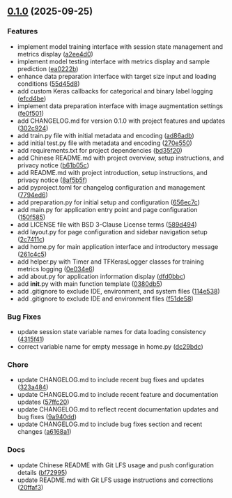 <!-- insertion marker -->
<a name="0.1.0"></a>

## [0.1.0](https://github.com/DaoChaShao/py-st-ml-cnn-cat-n-dog/compare/c407d4a2ab243aec87b5eb4f38c7696dc295de34...0.1.0) (2025-09-25)

### Features

- implement model training interface with session state management and metrics display ([a2ee4d0](https://github.com/DaoChaShao/py-st-ml-cnn-cat-n-dog/commit/a2ee4d08af8fa263212d065f9e9b250b42f2f7b3))
- implement model testing interface with metrics display and sample prediction ([ea0222b](https://github.com/DaoChaShao/py-st-ml-cnn-cat-n-dog/commit/ea0222b0382518b58ed5a1b65801143ab00fd9f1))
- enhance data preparation interface with target size input and loading conditions ([55d45d8](https://github.com/DaoChaShao/py-st-ml-cnn-cat-n-dog/commit/55d45d84bcac3e8480d1207e93132fe7a351a764))
- add custom Keras callbacks for categorical and binary label logging ([efcd4be](https://github.com/DaoChaShao/py-st-ml-cnn-cat-n-dog/commit/efcd4be82c46aac8e5f0a2d06f83e0896c0185e1))
- implement data preparation interface with image augmentation settings ([fe0f501](https://github.com/DaoChaShao/py-st-ml-cnn-cat-n-dog/commit/fe0f5012b2be8d9c34a0d62c8c1e74c036ae0bfe))
- add CHANGELOG.md for version 0.1.0 with project features and updates ([302c924](https://github.com/DaoChaShao/py-st-ml-cnn-cat-n-dog/commit/302c9240c382a6b5d793aff2e05376a90b53c456))
- add train.py file with initial metadata and encoding ([ad86adb](https://github.com/DaoChaShao/py-st-ml-cnn-cat-n-dog/commit/ad86adb6d821832db606f3ca051b11231290228d))
- add initial test.py file with metadata and encoding ([270e550](https://github.com/DaoChaShao/py-st-ml-cnn-cat-n-dog/commit/270e55011142156bf1d5347f2c3b03d41eb4f50c))
- add requirements.txt for project dependencies ([bd35f20](https://github.com/DaoChaShao/py-st-ml-cnn-cat-n-dog/commit/bd35f206352395e702f70b9c77200b2d5edc2102))
- add Chinese README.md with project overview, setup instructions, and privacy notice ([b61b05c](https://github.com/DaoChaShao/py-st-ml-cnn-cat-n-dog/commit/b61b05c5e9db47476ce91829472e12227e4a9639))
- add README.md with project introduction, setup instructions, and privacy notice ([8af5b5f](https://github.com/DaoChaShao/py-st-ml-cnn-cat-n-dog/commit/8af5b5f4f5baf97f74728bbb4ca11a727479d0ff))
- add pyproject.toml for changelog configuration and management ([7794ed6](https://github.com/DaoChaShao/py-st-ml-cnn-cat-n-dog/commit/7794ed65aa857fb9f596a19aad54e8488b3e45f4))
- add preparation.py for initial setup and configuration ([656ec7c](https://github.com/DaoChaShao/py-st-ml-cnn-cat-n-dog/commit/656ec7cd3c204b54520124e6982770cc782afec2))
- add main.py for application entry point and page configuration ([150f585](https://github.com/DaoChaShao/py-st-ml-cnn-cat-n-dog/commit/150f585794891956f4cd777f5952e00cfa72452f))
- add LICENSE file with BSD 3-Clause License terms ([589d494](https://github.com/DaoChaShao/py-st-ml-cnn-cat-n-dog/commit/589d494650e3f6d87bfaf30701ab19d88a54236a))
- add layout.py for page configuration and sidebar navigation setup ([2c7411c](https://github.com/DaoChaShao/py-st-ml-cnn-cat-n-dog/commit/2c7411cd41bc19dc501190d9f20fb87fa899fd0e))
- add home.py for main application interface and introductory message ([261c4c5](https://github.com/DaoChaShao/py-st-ml-cnn-cat-n-dog/commit/261c4c5c4128bd358448271e94b671252a7b43ce))
- add helper.py with Timer and TFKerasLogger classes for training metrics logging ([0e034e6](https://github.com/DaoChaShao/py-st-ml-cnn-cat-n-dog/commit/0e034e60f740df03e15e2103d8d23b739089e02f))
- add about.py for application information display ([dfd0bbc](https://github.com/DaoChaShao/py-st-ml-cnn-cat-n-dog/commit/dfd0bbc4c575cab063a2f395578e1845ecdfcc60))
- add __init__.py with main function template ([0380db5](https://github.com/DaoChaShao/py-st-ml-cnn-cat-n-dog/commit/0380db572c3b9e777d8207e2a597549a62bb6b51))
- add .gitignore to exclude IDE, environment, and system files ([114e538](https://github.com/DaoChaShao/py-st-ml-cnn-cat-n-dog/commit/114e53896b197d0b86cf2161dc187ab8e886cdb5))
- add .gitignore to exclude IDE and environment files ([f51de58](https://github.com/DaoChaShao/py-st-ml-cnn-cat-n-dog/commit/f51de58efe9bbf3da23572272f52794ae892284d))

### Bug Fixes

- update session state variable names for data loading consistency ([4315f41](https://github.com/DaoChaShao/py-st-ml-cnn-cat-n-dog/commit/4315f41fe5eadd9a0e141b4515d86eb7d01a3302))
- correct variable name for empty message in home.py ([dc29bdc](https://github.com/DaoChaShao/py-st-ml-cnn-cat-n-dog/commit/dc29bdc0de300f283f11de43793e8ebf4746bf31))

### Chore

- update CHANGELOG.md to include recent bug fixes and updates ([323a484](https://github.com/DaoChaShao/py-st-ml-cnn-cat-n-dog/commit/323a4847581a366b38f4f939b45f013af7e2886a))
- update CHANGELOG.md to include recent feature and documentation updates ([57ffc20](https://github.com/DaoChaShao/py-st-ml-cnn-cat-n-dog/commit/57ffc20fb81065668665c71c7246edfaa8bd80c3))
- update CHANGELOG.md to reflect recent documentation updates and bug fixes ([9a940dd](https://github.com/DaoChaShao/py-st-ml-cnn-cat-n-dog/commit/9a940dd13f1986383cf14b3e2c638aa5fac4a835))
- update CHANGELOG.md to include bug fixes section and recent changes ([a6168a1](https://github.com/DaoChaShao/py-st-ml-cnn-cat-n-dog/commit/a6168a1351ee7f513d34a1416e4051871f6298c6))

### Docs

- update Chinese README with Git LFS usage and push configuration details ([bf72995](https://github.com/DaoChaShao/py-st-ml-cnn-cat-n-dog/commit/bf729952e4f8cbc24bb53821194ed6889b8751fa))
- update README.md with Git LFS usage instructions and corrections ([20ffaf3](https://github.com/DaoChaShao/py-st-ml-cnn-cat-n-dog/commit/20ffaf3933517a9cd1257c6b9ba3c679d65f8d51))

